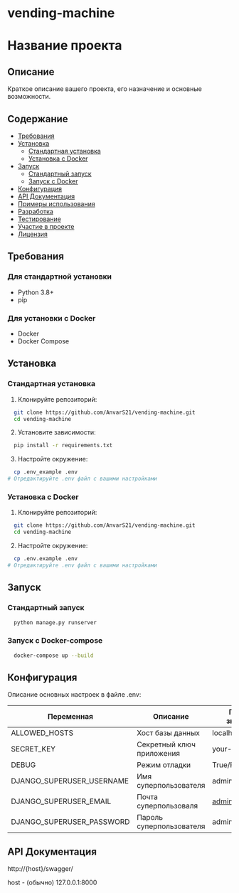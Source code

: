 # vending-machine
# Название проекта

## Описание
Краткое описание вашего проекта, его назначение и основные возможности.

## Содержание
- [Требования](#требования)
- [Установка](#установка)
  - [Стандартная установка](#стандартная-установка)
  - [Установка с Docker](#установка-с-docker)
- [Запуск](#запуск)
  - [Стандартный запуск](#стандартный-запуск)
  - [Запуск с Docker](#запуск-с-docker)
- [Конфигурация](#конфигурация)
- [API Документация](#api-документация)
- [Примеры использования](#примеры-использования)
- [Разработка](#разработка)
- [Тестирование](#тестирование)
- [Участие в проекте](#участие-в-проекте)
- [Лицензия](#лицензия)

## Требования

### Для стандартной установки
- Python 3.8+
- pip

### Для установки с Docker
- Docker 
- Docker Compose 

## Установка

### Стандартная установка

1. Клонируйте репозиторий:
```bash
  git clone https://github.com/AnvarS21/vending-machine.git
  cd vending-machine
```

2. Установите зависимости:
```bash
  pip install -r requirements.txt
```

3. Настройте окружение:
```bash
  cp .env_example .env
# Отредактируйте .env файл с вашими настройками
```

### Установка с Docker

1. Клонируйте репозиторий:
```bash
  git clone https://github.com/AnvarS21/vending-machine.git
  cd vending-machine
```

2. Настройте окружение:
```bash
  cp .env.example .env
# Отредактируйте .env файл с вашими настройками
```

## Запуск

### Стандартный запуск

```bash
  python manage.py runserver
```

### Запуск с Docker-compose

```bash
  docker-compose up --build
```

## Конфигурация

Описание основных настроек в файле .env:

| Переменная | Описание                  | Пример значения |
|------------|---------------------------|-----------------|
| ALLOWED_HOSTS | Хост базы данных          | localhost или * |
| SECRET_KEY | Секретный ключ приложения | your-secret-key |
| DEBUG | Режим отладки             | True/False      |
| DJANGO_SUPERUSER_USERNAME | Имя суперпользователя     | admin           |
| DJANGO_SUPERUSER_EMAIL | Почта суперпользоваля     | admin@gmail.com |
| DJANGO_SUPERUSER_PASSWORD | Пароль суперпользователя  | admin           |

## API Документация
http://{host}/swagger/

host - (обычно) 127.0.0.1:8000
